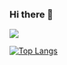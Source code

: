 ### Hi there 👋

<img align="center" src="https://github-readme-stats.vercel.app/api/?username=toamig&theme=radical&count_private=true&show_icons=true" />

[![Top Langs](https://github-readme-stats.vercel.app/api/top-langs/?username=toamig&layout=compact)](https://github.com/toamig/github-readme-stats)
<!--
**toamig/toamig** is a ✨ _special_ ✨ repository because its `README.md` (this file) appears on your GitHub profile.

Here are some ideas to get you started:

- 🔭 I’m currently working on ...
- 🌱 I’m currently learning ...
- 👯 I’m looking to collaborate on ...
- 🤔 I’m looking for help with ...
- 💬 Ask me about ...
- 📫 How to reach me: ...
- 😄 Pronouns: ...
- ⚡ Fun fact: ...
-->
